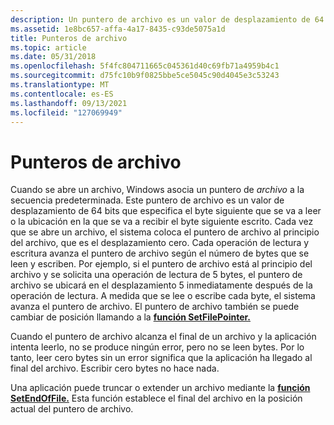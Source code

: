 ```yaml
---
description: Un puntero de archivo es un valor de desplazamiento de 64 bits que especifica el byte siguiente que se va a leer o la ubicación en la que se va a recibir el byte siguiente escrito.
ms.assetid: 1e8bc657-affa-4a17-8435-c93de5075a1d
title: Punteros de archivo
ms.topic: article
ms.date: 05/31/2018
ms.openlocfilehash: 5f4fc804711665c045361d40c69fb71a4959b4c1
ms.sourcegitcommit: d75fc10b9f0825bbe5ce5045c90d4045e3c53243
ms.translationtype: MT
ms.contentlocale: es-ES
ms.lasthandoff: 09/13/2021
ms.locfileid: "127069949"
---
```

# <a name="file-pointers"></a>Punteros de archivo

Cuando se abre un archivo, Windows asocia un puntero de *archivo* a la secuencia predeterminada. Este puntero de archivo es un valor de desplazamiento de 64 bits que especifica el byte siguiente que se va a leer o la ubicación en la que se va a recibir el byte siguiente escrito. Cada vez que se abre un archivo, el sistema coloca el puntero de archivo al principio del archivo, que es el desplazamiento cero. Cada operación de lectura y escritura avanza el puntero de archivo según el número de bytes que se leen y escriben. Por ejemplo, si el puntero de archivo está al principio del archivo y se solicita una operación de lectura de 5 bytes, el puntero de archivo se ubicará en el desplazamiento 5 inmediatamente después de la operación de lectura. A medida que se lee o escribe cada byte, el sistema avanza el puntero de archivo. El puntero de archivo también se puede cambiar de posición llamando a la [**función SetFilePointer.**](/windows/desktop/api/FileAPI/nf-fileapi-setfilepointer)

Cuando el puntero de archivo alcanza el final de un archivo y la aplicación intenta leerlo, no se produce ningún error, pero no se leen bytes. Por lo tanto, leer cero bytes sin un error significa que la aplicación ha llegado al final del archivo. Escribir cero bytes no hace nada.

Una aplicación puede truncar o extender un archivo mediante la [**función SetEndOfFile.**](/windows/desktop/api/FileAPI/nf-fileapi-setendoffile) Esta función establece el final del archivo en la posición actual del puntero de archivo.

 

 



